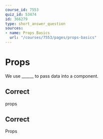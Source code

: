 ```yaml
---
course_id: 7553
quiz_id: 53474
id: 366279
type: short_answer_question
sources:
- name: Props Basics
  url: "/courses/7553/pages/props-basics"
---
```


# Props

We use \_\_\_\_\_\_ to pass data into a component.

## Correct

props

## Correct

Props
